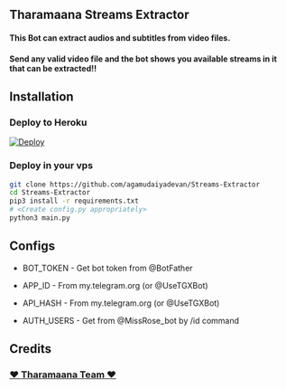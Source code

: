 ## Tharamaana Streams Extractor

#### This Bot can extract audios and subtitles from video files.
#### Send any valid video file and the bot shows you available streams in it that can be extracted!!

## Installation

### Deploy to Heroku
[![Deploy](https://www.herokucdn.com/deploy/button.svg)](https://heroku.com/deploy?template=https://github.com/agamudaiyadevan/Streams-Extractor)

### Deploy in your vps
```sh
git clone https://github.com/agamudaiyadevan/Streams-Extractor
cd Streams-Extractor
pip3 install -r requirements.txt
# <Create config.py appropriately>
python3 main.py
```

## Configs

* BOT_TOKEN  - Get bot token from @BotFather

* APP_ID        - From my.telegram.org (or @UseTGXBot)

* API_HASH      - From my.telegram.org (or @UseTGXBot)

* AUTH_USERS    - Get from @MissRose_bot by /id command

## Credits

### [❤️ Tharamaana Team ❤️](https://telegram.me/tharamaanateambot)


